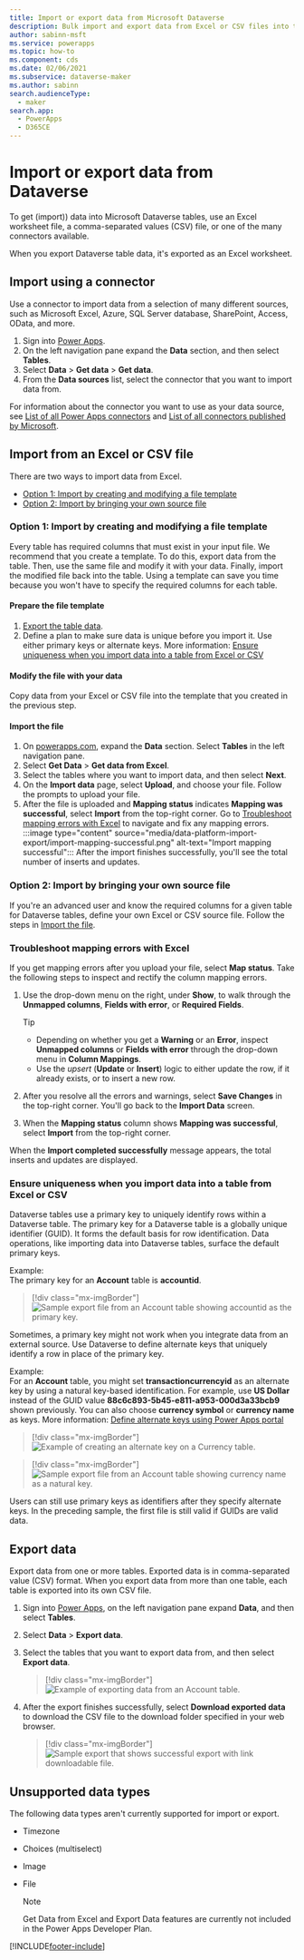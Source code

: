 ```yaml
---
title: Import or export data from Microsoft Dataverse
description: Bulk import and export data from Excel or CSV files into tables in Microsoft Dataverse by using the Get Data from Excel and Export Data functionality
author: sabinn-msft
ms.service: powerapps
ms.topic: how-to
ms.component: cds
ms.date: 02/06/2021
ms.subservice: dataverse-maker
ms.author: sabinn
search.audienceType: 
  - maker
search.app: 
  - PowerApps
  - D365CE
---
```

# Import or export data from Dataverse

To get (import)) data into Microsoft Dataverse tables, use an Excel worksheet file, a comma-separated values (CSV) file, or one of the many connectors available.

When you export Dataverse table data, it's exported as an Excel worksheet.

## Import using a connector

Use a connector to import data from a selection of many different sources, such as Microsoft Excel, Azure, SQL Server database, SharePoint, Access, OData, and more.

1. Sign into [Power Apps](https://make.powerapps.com/?utm_source=padocs&utm_medium=linkinadoc&utm_campaign=referralsfromdoc).
1. On the left navigation pane expand the **Data** section, and then select **Tables**.  
1. Select **Data** > **Get data** > **Get data**.
1. From the **Data sources** list, select the connector that you want to import data from.

For information about the connector you want to use as your data source, see [List of all Power Apps connectors]((https://docs.microsoft.com/en-us)/connectors/connector-reference/connector-reference-powerapps-connectors) and [List of all connectors published by Microsoft](/connectors/connector-reference/connector-reference-microsoft-connectors).

## Import from an Excel or CSV file

There are two ways to import data from Excel.
- [Option 1: Import by creating and modifying a file template](#option-1-import-by-creating-and-modifying-a-file-template)
- [Option 2: Import by bringing your own source file](#option-2-import-by-bringing-your-own-source-file)

### Option 1: Import by creating and modifying a file template

Every table has required columns that must exist in your input file. We recommend that you create a template. To do this, export data from the table. Then, use the same file and modify it with your data. Finally, import the modified file back into the table. Using a template can save you time because you won't have to specify the required columns for each table.

#### Prepare the file template

1. [Export the table data](#export-data).
1. Define a plan to make sure data is unique before you import it. Use either primary keys or alternate keys. More information: [Ensure uniqueness when you import data into a table from Excel or CSV](#ensure-uniqueness-when-you-import-data-into-a-table-from-excel-or-csv)

#### Modify the file with your data

Copy data from your Excel or CSV file into the template that you created in the previous step.

#### Import the file

1. On [powerapps.com](https://make.powerapps.com/), expand the **Data** section. Select **Tables** in the left navigation pane.  
1. Select **Get Data** > **Get data from Excel**.
1. Select the tables where you want to import data, and then select **Next**.
1. On the **Import data** page, select **Upload**, and choose your file. Follow the prompts to upload your file.
1. After the file is uploaded and **Mapping status** indicates **Mapping was successful**, select **Import** from the top-right corner. Go to [Troubleshoot mapping errors with Excel](#troubleshoot-mapping-errors-with-excel) to navigate and fix any mapping errors.
   :::image type="content" source="media/data-platform-import-export/import-mapping-successful.png" alt-text="Import mapping successful":::
  After the import finishes successfully, you'll see the total number of inserts and updates.  

### Option 2: Import by bringing your own source file

If you're an advanced user and know the required columns for a given table for Dataverse tables, define your own Excel or CSV source file. Follow the steps in [Import the file](#import-the-file).

### Troubleshoot mapping errors with Excel

If you get mapping errors after you upload your file, select **Map status**. Take the following steps to inspect and rectify the column mapping errors.

1. Use the drop-down menu on the right, under **Show**, to walk through the **Unmapped columns**, **Fields with error**, or **Required Fields**.

    > [!TIP]
    > - Depending on whether you get a **Warning** or an **Error**, inspect **Unmapped columns** or **Fields with error** through the drop-down menu in **Column Mappings**.
    > - Use the *upsert* (**Update** or **Insert**) logic to either update the row, if it already exists, or to insert a new row.

1. After you resolve all the errors and warnings, select **Save Changes** in the top-right corner. You'll go back to the **Import Data** screen.
1. When the **Mapping status** column shows **Mapping was successful**, select **Import** from the top-right corner.

When the **Import completed successfully** message appears, the total inserts and updates are displayed.

### Ensure uniqueness when you import data into a table from Excel or CSV

Dataverse tables use a primary key to uniquely identify rows within a Dataverse table. The primary key for a Dataverse table is a globally unique identifier (GUID). It forms the default basis for row identification. Data operations, like importing data into Dataverse tables, surface the default primary keys.

Example:  
The primary key for an **Account** table is **accountid**.

   > [!div class="mx-imgBorder"] 
   > ![Sample export file from an **Account** table showing **accountid** as the primary key.](./media/data-platform-import-export/export-pk.png)

Sometimes, a primary key might not work when you integrate data from an external source. Use Dataverse to define alternate keys that uniquely identify a row in place of the primary key.

Example:  
For an **Account** table, you might set **transactioncurrencyid** as an alternate key by using a natural key-based identification. For example, use **US Dollar** instead of the GUID value **88c6c893-5b45-e811-a953-000d3a33bcb9** shown previously. You can also choose **currency symbol** or **currency name** as keys.  More information: [Define alternate keys using Power Apps portal](define-alternate-keys-portal.md)

   > [!div class="mx-imgBorder"] 
   > ![Example of creating an alternate key on a **Currency** table.](./media/data-platform-import-export/create-ak.png)

   > [!div class="mx-imgBorder"] 
   > ![Sample export file from an **Account** table showing **currency name** as a natural key.](./media/data-platform-import-export/export-nk.png)

Users can still use primary keys as identifiers after they specify alternate keys. In the preceding sample, the first file is still valid if GUIDs are valid data.

## Export data

Export data from one or more tables. Exported data is in comma-separated value (CSV) format. When you export data from more than one table, each table is exported into its own CSV file.

1. Sign into [Power Apps](https://make.powerapps.com/?utm_source=padocs&utm_medium=linkinadoc&utm_campaign=referralsfromdoc), on the left navigation pane expand **Data**, and then select **Tables**.
1. Select **Data** > **Export data**.
1. Select the tables that you want to export data from, and then select **Export data**.

    > [!div class="mx-imgBorder"] 
    > ![Example of exporting data from an **Account** table.](./media/data-platform-import-export/export-account.png)

1. After the export finishes successfully, select **Download exported data** to download the CSV file to the download folder specified in your web browser.

   > [!div class="mx-imgBorder"] 
   > ![Sample export that shows successful export with link downloadable file.](./media/data-platform-import-export/export-success.png)

## Unsupported data types

The following data types aren't currently supported for import or export.

- Timezone
- Choices (multiselect)
- Image
- File

    > [!NOTE]
    > Get Data from Excel and Export Data features are currently not included in the Power Apps Developer Plan.


[!INCLUDE[footer-include](../../includes/footer-banner.md)]
